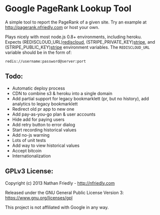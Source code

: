 Google PageRank Lookup Tool
===========================

A simple tool to report the PageRank of a given site. Try an example at 
http://pagerank.nfriedly.com or host your own. 

Plays nicely with most node.js 0.8+ environments, including heroku. Expects 
(REDISCLOUD_URL)[rediscloud],  (STRIPE_PRIVATE_KEY)[stripe], and (STRIPE_PUBLIC_KEY)[stripe] 
environment variables. The `REDISCLOUD_URL` variable should be in the form of:

    redis://username:password@server:port
    
[stripe]: https://manage.stripe.com/account/apikeys
[rediscloud]: http://redis-cloud.com/

Todo:
-----

* Automatic deploy process
* CDN to combine s3 & heroku into a single domain
* Add partial support for legacy bookmarklett (pr, but no history), add analytics to legacy bookmarklett
* Redirect old pr app to new one
* Add pay-as-you-go plan & user accounts
* Hide add for paying users
* Add retry button to error dialog
* Start recording historical values
* Add no-js warning
* Lots of unit tests
* Add way to view historical values
* Accept bitcoin
* Internationalization


GPLv3 License:
--------------

Copyright (c) 2013 Nathan Friedly - http://nfriedly.com

Released under the GNU General Public License Version 3:  https://www.gnu.org/licenses/gpl

This project is not affiliated with Google in any way.